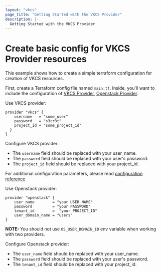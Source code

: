 ```yaml
---
layout: "vkcs"
page_title: "Getting Started with the VKCS Provider"
description: |-
  Getting Started with the VKCS Provider
---
```


# Create basic config for VKCS Provider resources

This example shows how to create a simple terraform configuration for creation of VKCS resources.

First, create a Terraform config file named `main.tf`. Inside, you'll want to include the configuration of
[VKCS Provider](https://registry.terraform.io/providers/MailRuCloudSolutions/vkcs/latest/docs),
[Openstack Provider](https://www.terraform.io/docs/providers/openstack/index.html).

Use VKCS provider:

```hcl
provider "vkcs" {
    username   = "some_user"
    password   = "s3cr3t"
    project_id = "some_project_id"
  }
}
```

Configure VKCS provider:

* The `username` field should be replaced with your user_name.
* The `password` field should be replaced with your user's password.
* The `project_id` field should be replaced with your project_id.

For additional configuration parameters, please read [configuration reference](https://registry.terraform.io/providers/MailRuCloudSolutions/vkcs/latest/docs#configuration-reference)

Use Openstack provider:

```hcl
provider "openstack" {
    user_name        = "your USER_NAME"
    password         = "your PASSWORD"
    tenant_id        =  "your PROJECT_ID"
    user_domain_name = "users"
}
```
**NOTE:** You should not use `OS_USER_DOMAIN_ID` env variable when working with two providers.

Configure Openstack provider:

* The `user_name` field should be replaced with your user_name.
* The `password` field should be replaced with your user's password.
* The `tenant_id` field should be replaced with your project_id.
